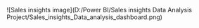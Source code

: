 ![Sales insights image](D:/Power BI/Sales insights Data Analysis Project/Sales_insights_Data_analysis_dashboard.png)
